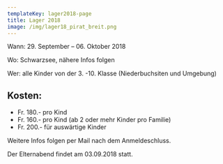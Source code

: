 ```yaml
---
templateKey: lager2018-page
title: Lager 2018
image: /img/lager18_pirat_breit.png
---
```

Wann: 29. September – 06. Oktober 2018

Wo: Schwarzsee, nähere Infos folgen

Wer: alle Kinder von der 3. -10. Klasse (Niederbuchsiten und Umgebung)

## Kosten: 

* Fr. 180.- pro Kind  
* Fr. 160.- pro Kind (ab 2 oder mehr Kinder pro Familie)
* Fr. 200.- für auswärtige Kinder

Weitere Infos folgen per Mail nach dem Anmeldeschluss. 

Der Elternabend findet am 03.09.2018 statt.


